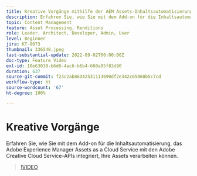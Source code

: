 ```yaml
---
title: Kreative Vorgänge mithilfe der AEM Assets-Inhaltsautomatisierung
description: Erfahren Sie, wie Sie mit dem Add-on für die Inhaltsautomatisierung, das Adobe Experience Manager Assets as a Cloud Service mit den Adobe Creative Cloud Service-APIs integriert, Ihre Assets verarbeiten können.
topic: Content Management
feature: Asset Processing, Renditions
role: Leader, Architect, Developer, Admin, User
level: Beginner
jira: KT-8073
thumbnail: 336540.jpeg
last-substantial-update: 2022-09-02T00:00:00Z
doc-type: Feature Video
exl-id: 10e63038-b6d6-4ac6-b6b4-660a05f83d90
duration: 637
source-git-commit: f23c2ab86d42531113690df2e342c65060b5c7cd
workflow-type: ht
source-wordcount: '67'
ht-degree: 100%

---
```


# Kreative Vorgänge

Erfahren Sie, wie Sie mit dem Add-on für die Inhaltsautomatisierung, das Adobe Experience Manager Assets as a Cloud Service mit den Adobe Creative Cloud Service-APIs integriert, Ihre Assets verarbeiten können.

>[!VIDEO](https://video.tv.adobe.com/v/336540?quality=12&learn=on)
